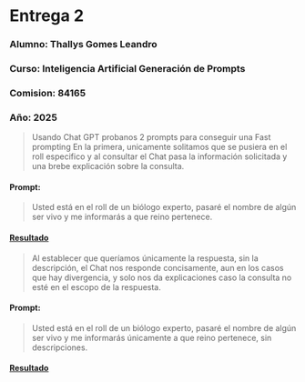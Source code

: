 # Entrega 2

### Alumno: Thallys Gomes Leandro
### Curso: Inteligencia Artificial Generación de Prompts
### Comision: 84165
### Año: 2025

> Usando Chat GPT probanos 2 prompts para conseguir una Fast prompting
> En la primera, unicamente solitamos que se pusiera en el roll especifico y al consultar el Chat pasa la información solicitada y una brebe explicación sobre la consulta. 
#### Prompt: 
> Usted está en el roll de un biólogo experto, pasaré el nombre de algún ser vivo y me informarás a que reino pertenece.

#### [Resultado](https://github.com/Thallys8/Curso_IA_Coder_House/blob/main/Captura%20de%20Fast%20prompting%20-%20Teste%201.PNG)

> Al establecer que queríamos únicamente la respuesta, sin la descripción, el Chat nos responde concisamente, aun en los casos que hay divergencia, y solo nos da explicaciones caso la consulta no esté en el escopo de la respuesta. 

#### Prompt: 
> Usted está en el roll de un biólogo experto, pasaré el nombre de algún ser vivo y me informarás únicamente a que reino pertenece, sin descripciones.

#### [Resultado](https://github.com/Thallys8/Curso_IA_Coder_House/blob/main/Captura%20de%20Fast%20prompting%20-%20Teste%202.PNG)
